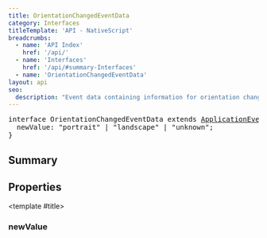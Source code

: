 ```yaml
---
title: OrientationChangedEventData
category: Interfaces
titleTemplate: 'API - NativeScript'
breadcrumbs:
  - name: 'API Index'
    href: '/api/'
  - name: 'Interfaces'
    href: '/api/#summary-Interfaces'
  - name: 'OrientationChangedEventData'
layout: api
seo:
  description: "Event data containing information for orientation changed event."
---
```


<!-- This page is auto generated, do not edit manually. -->
<!-- Run "yarn generate:api-docs" to regenerate -->

<script setup lang="ts">
  import { provide } from "vue";
  import API_DATA from "./OrientationChangedEventData.data.json";
  
  provide('API_DATA', API_DATA);
</script>

<APIRefHierarchy v-once />

<pre class="not-prose [&_a]:text-blue-400 [&_a]:no-underline">interface OrientationChangedEventData extends <a href="/api/interface/ApplicationEventData">ApplicationEventData</a> {
  newValue: "portrait" | "landscape" | "unknown";
}</pre>

<APIRefComment commentBase64="eyJibG9ja1RhZ3MiOltdLCJtb2RpZmllclRhZ3MiOnt9LCJzdW1tYXJ5IjpbeyJraW5kIjoidGV4dCIsInRleHQiOiJFdmVudCBkYXRhIGNvbnRhaW5pbmcgaW5mb3JtYXRpb24gZm9yIG9yaWVudGF0aW9uIGNoYW5nZWQgZXZlbnQuIn1dfQ==" v-once />

## <Heading ignore>Summary</Heading>

<APIRefSummary v-once />

## Properties

<div class="">

<APIRef for="4690" v-once>

<template #title>

### newValue

</template>

</APIRef>

</div>
